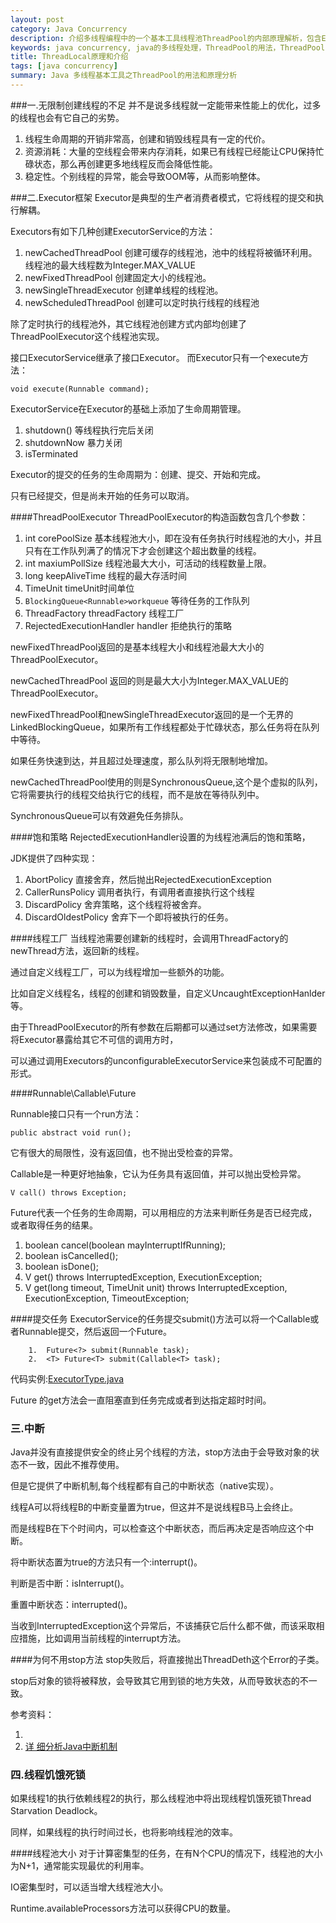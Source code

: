 ```yaml
---
layout: post
category: Java Concurrency
description: 介绍多线程编程中的一个基本工具线程池ThreadPool的内部原理解析，包含ExecutorService原理和Executor原理。
keywords: java concurrency, java的多线程处理，ThreadPool的用法，ThreadPool的源代码分析和ThreadPool的主要方法以及原理分析，Executors的用法，Executors的源代码分析和Executors的主要方法以及原理分析，
title: ThreadLocal原理和介绍
tags: [java concurrency]
summary: Java 多线程基本工具之ThreadPool的用法和原理分析
---
```



###一.无限制创建线程的不足
并不是说多线程就一定能带来性能上的优化，过多的线程也会有它自己的劣势。

1.	线程生命周期的开销非常高，创建和销毁线程具有一定的代价。
2.	资源消耗：大量的空线程会带来内存消耗，如果已有线程已经能让CPU保持忙碌状态，那么再创建更多地线程反而会降低性能。
3.	稳定性。个别线程的异常，能会导致OOM等，从而影响整体。

###二.Executor框架
Executor是典型的生产者消费者模式，它将线程的提交和执行解耦。

Executors有如下几种创建ExecutorService的方法：

1.	newCachedThreadPool 创建可缓存的线程池，池中的线程将被循环利用。线程池的最大线程数为Integer.MAX_VALUE
2.	newFixedThreadPool  创建固定大小的线程池。
3.	newSingleThreadExecutor 创建单线程的线程池。
4.	newScheduledThreadPool 创建可以定时执行线程的线程池

除了定时执行的线程池外，其它线程池创建方式内部均创建了ThreadPoolExecutor这个线程池实现。

接口ExecutorService继承了接口Executor。
而Executor只有一个execute方法：

    void execute(Runnable command);
    

ExecutorService在Executor的基础上添加了生命周期管理。

1.	shutdown() 等线程执行完后关闭
2.	shutdownNow 暴力关闭
3.	isTerminated

Executor的提交的任务的生命周期为：创建、提交、开始和完成。

只有已经提交，但是尚未开始的任务可以取消。

####ThreadPoolExecutor
ThreadPoolExecutor的构造函数包含几个参数：

1.	int corePoolSize 基本线程池大小，即在没有任务执行时线程池的大小，并且只有在工作队列满了的情况下才会创建这个超出数量的线程。
2.	int maxiumPollSize 线程池最大大小，可活动的线程数量上限。
3.	long keepAliveTime 线程的最大存活时间
4.	TimeUnit timeUnit时间单位
5.	`BlockingQueue<Runnable>workqueue` 等待任务的工作队列
6.	ThreadFactory threadFactory 线程工厂
7.	RejectedExecutionHandler handler 拒绝执行的策略

newFixedThreadPool返回的是基本线程大小和线程池最大大小的ThreadPoolExecutor。

newCachedThreadPool 返回的则是最大大小为Integer.MAX_VALUE的ThreadPoolExecutor。


newFixedThreadPool和newSingleThreadExecutor返回的是一个无界的LinkedBlockingQueue，如果所有工作线程都处于忙碌状态，那么任务将在队列中等待。

如果任务快速到达，并且超过处理速度，那么队列将无限制地增加。

newCachedThreadPool使用的则是SynchronousQueue,这个是个虚拟的队列，它将需要执行的线程交给执行它的线程，而不是放在等待队列中。

SynchronousQueue可以有效避免任务排队。

####饱和策略
RejectedExecutionHandler设置的为线程池满后的饱和策略，

JDK提供了四种实现：

1.	AbortPolicy 直接舍弃，然后抛出RejectedExecutionException
2.	CallerRunsPolicy 调用者执行，有调用者直接执行这个线程
3.	DiscardPolicy 舍弃策略，这个线程将被舍弃。
4.	DiscardOldestPolicy 舍弃下一个即将被执行的任务。

####线程工厂
当线程池需要创建新的线程时，会调用ThreadFactory的newThread方法，返回新的线程。

通过自定义线程工厂，可以为线程增加一些额外的功能。

比如自定义线程名，线程的创建和销毁数量，自定义UncaughtExceptionHanlder等。

由于ThreadPoolExecutor的所有参数在后期都可以通过set方法修改，如果需要将Executor暴露给其它不可信的调用方时，

可以通过调用Executors的unconfigurableExecutorService来包装成不可配置的形式。



####Runnable\Callable\Future

Runnable接口只有一个run方法：

	public abstract void run();
	
它有很大的局限性，没有返回值，也不抛出受检查的异常。


Callable是一种更好地抽象，它认为任务具有返回值，并可以抛出受检异常。

	V call() throws Exception;
	
Future代表一个任务的生命周期，可以用相应的方法来判断任务是否已经完成，或者取得任务的结果。

1.	boolean cancel(boolean mayInterruptIfRunning);
2.	boolean isCancelled();
3.	boolean isDone();
4.	V get() throws InterruptedException, ExecutionException;
5.	V get(long timeout, TimeUnit unit)
        throws InterruptedException, ExecutionException, TimeoutException;
        
####提交任务
ExecutorService的任务提交submit()方法可以将一个Callable或者Runnable提交，然后返回一个Future。

		1.	Future<?> submit(Runnable task);
		2.	<T> Future<T> submit(Callable<T> task);

代码实例:[ExecutorType.java](https://github.com/llohellohe/cp/blob/master/src/yangqi/jcp/executor/ExecutorType.java)

Future 的get方法会一直阻塞直到任务完成或者到达指定超时时间。

### 三.中断
Java并没有直接提供安全的终止另个线程的方法，stop方法由于会导致对象的状态不一致，因此不推荐使用。

但是它提供了中断机制,每个线程都有自己的中断状态（native实现）。

线程A可以将线程B的中断变量置为true，但这并不是说线程B马上会终止。

而是线程B在下个时间内，可以检查这个中断状态，而后再决定是否响应这个中断。

将中断状态置为true的方法只有一个:interrupt()。

判断是否中断：isInterrupt()。

重置中断状态：interrupted()。


当收到InterruptedException这个异常后，不该捕获它后什么都不做，而该采取相应措施，比如调用当前线程的interrupt方法。

####为何不用stop方法
stop失败后，将直接抛出ThreadDeth这个Error的子类。

stop后对象的锁将被释放，会导致其它用到锁的地方失效，从而导致状态的不一致。

参考资料：

1.	
2.	[详
细分析Java中断机制](http://www.infoq.com/cn/articles/java-interrupt-mechanism)

### 四.线程饥饿死锁
如果线程1的执行依赖线程2的执行，那么线程池中将出现线程饥饿死锁Thread Starvation Deadlock。

同样，如果线程的执行时间过长，也将影响线程池的效率。

####线程池大小
对于计算密集型的任务，在有N个CPU的情况下，线程池的大小为N+1，通常能实现最优的利用率。

IO密集型时，可以适当增大线程池大小。

Runtime.availableProcessors方法可以获得CPU的数量。
